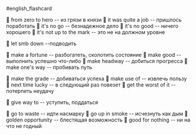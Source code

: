 #english_flashcard 

🔹 from zero to hero -- из грязи в князи
🔹 it was quite a job -- пришлось поработать
🔹 it's no go -- безнадежное дело
🔹 it's no good -- ничего хорошего
🔹 it's not up to the mark -- это не на должном уровне

🔹 let smb down --подводить
<!--SR:!2023-10-27,1,230-->
🔹 make a fortune -- разбогатеть, сколотить состояние
🔹 make good -- выполнить успешно что-либо
🔹 make headway -- добиться прогресса
🔹 make one's way -- пробивать путь

🔹 make the grade -- добиваться успеха
🔹 make use of -- извлечь пользу
🔹 next time lucky -- в следующий раз повезет
🔹 get the worst of it -- потерпеть неудачу
<!--SR:!2023-10-27,1,230-->
🔹 give way to -- уступить, поддаться

🔹 go to waste -- идти насмарку
🔹 go up in smoke -- исчезнуть как дым
🔹 golden opportunity -- блестящая возможность
🔹 good for nothing -- ни на что не годный